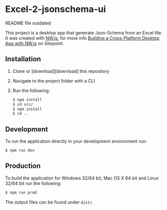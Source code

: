 # Excel-2-jsonschema-ui

README file outdated

This project is a desktop app that generate Json-Schema from an Excel file.
It was created with [NW.js][nwjs], for more info [Building a Cross-Platform Desktop App with NW.js][article] on Sitepoint.

## Installation

1. Clone or [download][download] this repository
2. Navigate to the project folder with a CLI
3. Run the following:

   ```bash
   $ npm install
   $ cd src/
   $ npm install
   $ cd ..
   ```

## Development

To run the application directly in your development environment run:

```bash
$ npm run dev
```

## Production

To build the application for Windows 32/64 bit, Mac OS X 64 bit and Linux 32/64 bit run the following:

```bash
$ npm run prod
```

The output files can be found under `dist/`.

[nwjs]: http://nwjs.io/
[article]: https://www.sitepoint.com/cross-platform-desktop-app-nw-js
[nodejs]: https://nodejs.org/en/
[nodejs]: https://nodejs.org/en/

